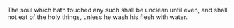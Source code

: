 The soul which hath touched any such shall be unclean until even, and shall not eat of the holy things, unless he wash his flesh with water.
